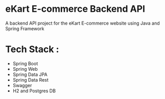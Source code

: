 # eKart E-commerce Backend API

A backend API project for the eKart E-commerce website using Java and Spring Framework

# Tech Stack :
<ul>
    <li>Spring Boot</li>
    <li>Spring Web</li>
    <li>Spring Data JPA</li>
    <li>Spring Data Rest</li>
    <li>Swagger</li>
    <li>H2 and Postgres DB</li>
</ul>